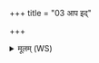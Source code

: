 +++
title = "03 आप इद्"

+++
<details><summary>मूलम् (WS)</summary>

आप इद् वा उ भेषजीरापो अमीव चातनीः ।  
आपो विश्वस्य भेषजीरापी वृश्चिक जम्भनीः ॥ ३ ॥
</details>